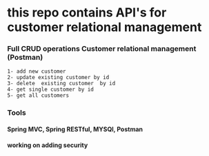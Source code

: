 # this repo contains API's for customer relational management

### Full CRUD operations Customer relational management (Postman)

    1- add new customer
    2- update existing customer by id
    3- delete  existing customer  by id
    4- get single customer by id
    5- get all customers
    
    
### Tools
   #### Spring MVC, Spring RESTful, MYSQl, Postman 
    
#### working on adding security 
  
  

